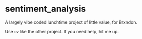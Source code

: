 # sentiment_analysis

A largely vibe coded lunchtime project of little value, for Brxndon.

Use `uv` like the other project. If you need help, hit me up.
